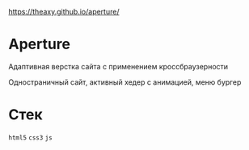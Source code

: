 https://theaxy.github.io/aperture/

# Aperture

Адаптивная верстка сайта с применением кроссбраузерности

Одностраничный сайт, активный хедер с анимацией, меню бургер

# Стек
`html5` `css3` `js` 
